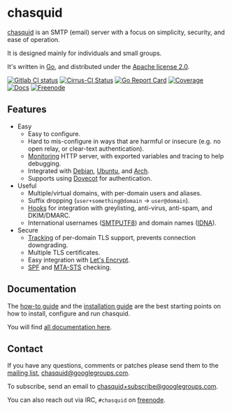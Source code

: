 
# chasquid

[chasquid](https://blitiri.com.ar/p/chasquid) is an SMTP (email) server with a
focus on simplicity, security, and ease of operation.

It is designed mainly for individuals and small groups.

It's written in [Go](https://golang.org), and distributed under the
[Apache license 2.0](http://en.wikipedia.org/wiki/Apache_License).

[![Gitlab CI status](https://gitlab.com/albertito/chasquid/badges/master/pipeline.svg)](https://gitlab.com/albertito/chasquid/pipelines)
[![Cirrus-CI Status](https://api.cirrus-ci.com/github/albertito/chasquid.svg?branch=next)](https://cirrus-ci.com/github/albertito/chasquid)
[![Go Report Card](https://goreportcard.com/badge/github.com/albertito/chasquid)](https://goreportcard.com/report/github.com/albertito/chasquid)
[![Coverage](https://img.shields.io/badge/coverage-next-brightgreen.svg)](https://blitiri.com.ar/p/chasquid/coverage.html)  
[![Docs](https://img.shields.io/badge/docs-reference-blue.svg)](https://blitiri.com.ar/p/chasquid/)
[![Freenode](https://img.shields.io/badge/chat-freenode-blue.svg)](https://webchat.freenode.net/#chasquid)


## Features

* Easy
    * Easy to configure.
    * Hard to mis-configure in ways that are harmful or insecure (e.g. no open
      relay, or clear-text authentication).
    * [Monitoring] HTTP server, with exported variables and tracing to help
      debugging.
    * Integrated with [Debian], [Ubuntu], and [Arch].
    * Supports using [Dovecot] for authentication.
* Useful
    * Multiple/virtual domains, with per-domain users and aliases.
    * Suffix dropping (`user+something@domain` → `user@domain`).
    * [Hooks] for integration with greylisting, anti-virus, anti-spam, and
      DKIM/DMARC.
    * International usernames ([SMTPUTF8]) and domain names ([IDNA]).
* Secure
    * [Tracking] of per-domain TLS support, prevents connection downgrading.
    * Multiple TLS certificates.
    * Easy integration with [Let's Encrypt].
    * [SPF] and [MTA-STS] checking.


[Arch]: https://www.archlinux.org/
[Debian]: https://debian.org
[Dovecot]: https://blitiri.com.ar/p/chasquid/docs/dovecot/
[Hooks]: https://blitiri.com.ar/p/chasquid/docs/hooks/
[IDNA]: https://en.wikipedia.org/wiki/Internationalized_domain_name
[Let's Encrypt]: https://letsencrypt.org
[MTA-STS]: https://tools.ietf.org/html/rfc8461
[Monitoring]: https://blitiri.com.ar/p/chasquid/docs/monitoring/
[SMTPUTF8]: https://en.wikipedia.org/wiki/Extended_SMTP#SMTPUTF8
[SPF]: https://en.wikipedia.org/wiki/Sender_Policy_Framework
[Tracking]: https://blitiri.com.ar/p/chasquid/docs/sec-levels/
[Ubuntu]: https://ubuntu.com


## Documentation

The [how-to guide](https://blitiri.com.ar/p/chasquid/docs/howto/) and the
[installation guide](https://blitiri.com.ar/p/chasquid/docs/install/) are the
best starting points on how to install, configure and run chasquid.

You will find [all documentation here](https://blitiri.com.ar/p/chasquid/docs/).


## Contact

If you have any questions, comments or patches please send them to the [mailing
list](https://groups.google.com/forum/#!forum/chasquid),
chasquid@googlegroups.com.

To subscribe, send an email to chasquid+subscribe@googlegroups.com.

You can also reach out via IRC, `#chasquid` on
[freenode](https://freenode.net/).


